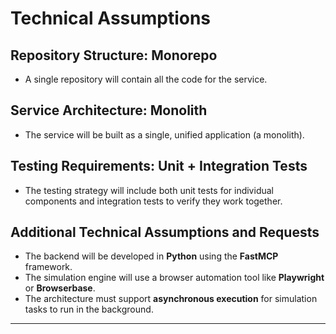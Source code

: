 # Technical Assumptions

## Repository Structure: Monorepo
* A single repository will contain all the code for the service.

## Service Architecture: Monolith
* The service will be built as a single, unified application (a monolith).

## Testing Requirements: Unit + Integration Tests
* The testing strategy will include both unit tests for individual components and integration tests to verify they work together.

## Additional Technical Assumptions and Requests
* The backend will be developed in **Python** using the **FastMCP** framework.
* The simulation engine will use a browser automation tool like **Playwright** or **Browserbase**.
* The architecture must support **asynchronous execution** for simulation tasks to run in the background.

---